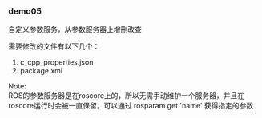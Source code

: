 ### demo05
自定义参数服务，从参数服务器上增删改查

需要修改的文件有以下几个：
1.  c_cpp_properties.json
4. package.xml


Note:  
ROS的参数服务器是在roscore上的，所以无需手动维护一个服务器，并且在roscore运行时会被一直保留，可以通过 rosparam get 'name' 获得指定的参数
